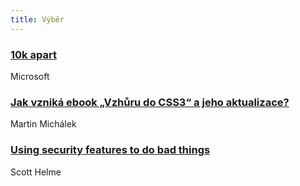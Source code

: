 ```yaml
---
title: Výběr
---
```


### [10k apart](https://a-k-apart.com/)
Microsoft

### [Jak vzniká ebook „Vzhůru do CSS3“ a jeho aktualizace?](https://medium.com/@machal/jak-vznik%C3%A1-ebook-vzh%C5%AFru-do-css3-a-jeho-aktualizace-6a4b3d28e344)
Martin Michálek

### [Using security features to do bad things](https://scotthelme.co.uk/using-security-features-to-do-bad-things/)
Scott Helme
